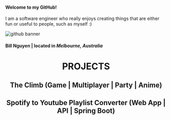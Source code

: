 #### Welcome to my GitHub!

I am a software engineer who really enjoys creating things that are either fun or useful to people, such as myself :)


![github banner](https://github.com/bnnguye/bnnguye/assets/82598756/5722af65-cd1e-448f-ab7f-9a0fcedb7535)


#### **Bill Nguyen** | located in *Melbourne, Australia*

<div align="center">

  <h1> PROJECTS </h1>
  
  <h2> The Climb (Game | Multiplayer | Party | Anime)</h2>

  <h2> Spotify to Youtube Playlist Converter (Web App | API | Spring Boot) </h2>

 </div>
